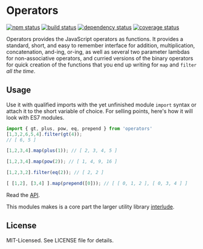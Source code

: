 # Operators
[![npm status](http://img.shields.io/npm/v/operators.svg)](https://www.npmjs.org/package/operators)
[![build status](https://secure.travis-ci.org/clux/operators.svg)](http://travis-ci.org/clux/operators)
[![dependency status](https://david-dm.org/clux/operators.svg)](https://david-dm.org/clux/operators)
[![coverage status](http://img.shields.io/coveralls/clux/operators.svg)](https://coveralls.io/r/clux/operators)

Operators provides the JavaScript operators as functions. It provides a standard, short,
and easy to remember interface for addition, multiplication, concatenation, and-ing, or-ing, as well as several two parameter lambdas for non-associative operators, and curried
versions of the binary operators for quick creation of the functions that you end up writing for `map` and `filter` *all the time*.

## Usage
Use it with qualified imports with the yet unfinished module `import` syntax or attach it to the short variable of choice. For selling points, here's how it will look with ES7 modules.

```js
import { gt, plus, pow, eq, prepend } from 'operators'
[1,3,2,6,5,4].filter(gt(4));
// [ 6, 5 ]

[1,2,3,4].map(plus(1)); // [ 2, 3, 4, 5 ]

[1,2,3,4].map(pow(2)); // [ 1, 4, 9, 16 ]

[1,2,3,2].filter(eq(2)); // [ 2, 2 ]

[ [1,2], [3,4] ].map(prepend([0])); // [ [ 0, 1, 2 ], [ 0, 3, 4 ] ]
```

Read the [API](https://github.com/clux/operators/blob/master/api.md).

This modules makes is a core part the larger utility library [interlude](https://github.com/clux/interlude).

## License
MIT-Licensed. See LICENSE file for details.
